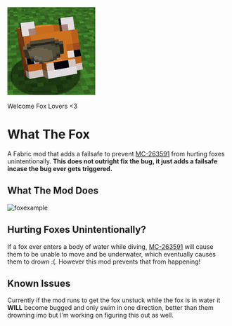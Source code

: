 <img src="https://raw.githubusercontent.com/misterj05/what-the-fox/main/src/main/resources/assets/what-the-fox/icon.png" width="200" />

Welcome Fox Lovers <3
# What The Fox
A Fabric mod that adds a failsafe to prevent [MC-263591](https://bugs.mojang.com/browse/MC-263591) from hurting foxes unintentionally.
**This does not outright fix the bug, it just adds a failsafe incase the bug ever gets triggered.**

## What The Mod Does
![foxexample](https://raw.githubusercontent.com/misterj05/what-the-fox/main/media/foxexample.gif)

## Hurting Foxes Unintentionally?
If a fox ever enters a body of water while diving, [MC-263591](https://bugs.mojang.com/browse/MC-263591) will cause them to be unable to move and be underwater, which eventually causes them to drown :(. However this mod prevents that from happening!

## Known Issues
Currently if the mod runs to get the fox unstuck while the fox is in water it **WILL** become bugged and only swim in one direction, better than them drowning imo but I'm working on figuring this out as well.

